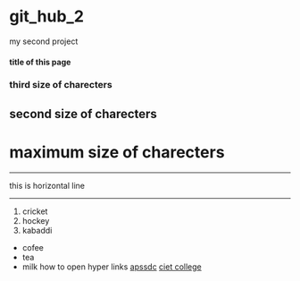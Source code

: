 # git_hub_2
my second project
#### title of this page 
### third size of charecters
## second size of charecters
# maximum size of charecters
 ***
 this is horizontal line
 ***
 1. cricket
 2. hockey
 3. kabaddi
  
 - cofee
 - tea
 - milk
how to open hyper links [apssdc](https://www.apssdc.in)
[ciet college](https://www.chalapathiengg.ac.in/)
